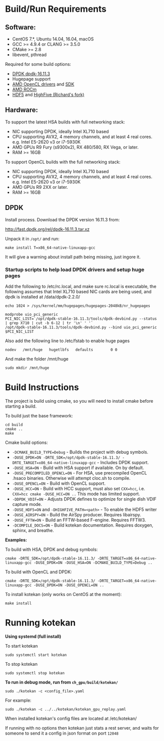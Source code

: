 # Build/Run Requirements

## Software:

* CentOS 7.\*, Ubuntu 14.04, 16.04, macOS
* GCC >= 4.9.4 or CLANG >= 3.5.0
* CMake >= 2.8
* libevent, pthread

Required for some build options:

* [DPDK dpdk-16.11.3](http://dpdk.org/)
* Hugepage support
* [AMD OpenCL drivers](http://support.amd.com/en-us/download/linux) and [SDK](http://developer.amd.com/amd-accelerated-parallel-processing-app-sdk/)
* [AMD ROCm](https://github.com/RadeonOpenCompute/ROCm)
* [HDF5](https://www.hdfgroup.org/HDF5/) and [HighFive (Richard's fork)](https://github.com/jrs65/HighFive)

## Hardware:

To support the latest HSA builds with full networking stack:

* NIC supporting DPDK, ideally Intel XL710 based
* CPU supporting AVX2, 4 memory channels, and at least 4 real cores. e.g. Intel E5-2620 v3 or i7-5930K
* AMD GPUs R9 Fury (s9300x2), RX 480/580, RX Vega, or later.
* RAM >= 16GB

To support OpenCL builds with the full networking stack:

* NIC supporting DPDK, ideally Intel XL710 based
* CPU supporting AVX2, 4 memory channels, and at least 4 real cores. e.g. Intel E5-2620 v3 or i7-5930K
* AMD GPUs R9 2XX or later.
* RAM >= 16GB

## DPDK

Install process.  Download the DPDK version 16.11.3 from:

http://fast.dpdk.org/rel/dpdk-16.11.3.tar.xz

Unpack it in `/opt/` and run:

    make install T=x86_64-native-linuxapp-gcc

It will give a warning about install path being missing, just ingore it.

### Startup scripts to help load DPDK drivers and setup huge pages

Add the following to /etc/rc.local, and make sure rc.local is executable, the following assumes
that Intel XL710 based NIC cards are being used, and dpdk is installed at /data/dpdk-2.2.0/

    echo 1024 > /sys/kernel/mm/hugepages/hugepages-2048kB/nr_hugepages

    modprobe uio_pci_generic
    PCI_NIC_LIST=`/opt/dpdk-stable-16.11.3/tools/dpdk-devbind.py --status | grep X710 | cut -b 6-12 | tr '\n' ' '`
    /opt/dpdk-stable-16.11.3/tools/dpdk-devbind.py --bind uio_pci_generic $PCI_NIC_LIST

Also add the following line to /etc/fstab to enable huge pages

    nodev   /mnt/huge   hugetlbfs   defaults        0 0

And make the folder /mnt/huge

    sudo mkdir /mnt/huge

# Build Instructions

The project is build using cmake, so you will need to install cmake
before starting a build.

To build just the base framework:

	cd build
	cmake ..
	make

Cmake build options:

* `-DCMAKE_BUILD_TYPE=Debug` - Builds the project with debug symbols.
* `-DUSE_DPDK=ON -DRTE_SDK=/opt/dpdk-stable-16.11.3/ -DRTE_TARGET=x86_64-native-linuxapp-gcc` - Includes DPDK support.
* `-DUSE_HSA=ON` - Build with HSA support if available. On by default.
* `-DUSE_PRECOMPILED_OPENCL=ON` - For HSA, use precompiled OpenCL .hsaco binaries. Otherwise will attempt cloc.sh to compile.
* `-DUSE_OPENCL=ON` - Build with OpenCL support.
* `-DUSE_HCC=ON` - Build with HCC support, must also set `CXX=hcc`, i.e. `CXX=hcc cmake -DUSE_HCC=ON ..`  This mode has limited support.
* `-DDPDK_VDIF=ON` - Adjusts DPDK defines to optimize for single dish VDIF capture mode.
* `-DUSE_HDF5=ON` and `-DHIGHFIVE_PATH=<path>` - To enable the HDF5 writer
* `-DUSE_AIRSPY=ON` - Build the AirSpy producer. Requires libairspy.
* `-DUSE_FFTW=ON` - Build an FFTW-based F-engine. Requires FFTW3.
* `-DCOMPILE_DOCS=ON` - Build kotekan documentation. Requires doxygen, sphinx, and breathe.

**Examples:**

To build with HSA, DPDK and debug symbols:

    cmake -DRTE_SDK=/opt/dpdk-stable-16.11.3/ -DRTE_TARGET=x86_64-native-linuxapp-gcc -DUSE_DPDK=ON -DUSE_HSA=ON -DCMAKE_BUILD_TYPE=Debug ..

To build with OpenCL and DPDK:

    cmake -DRTE_SDK=/opt/dpdk-stable-16.11.3/ -DRTE_TARGET=x86_64-native-linuxapp-gcc -DUSE_DPDK=ON -DUSE_OPENCL=ON ..

To install kotekan (only works on CentOS at the moment):

	make install

# Running kotekan

**Using systemd (full install)**

To start kotekan

    sudo systemctl start kotekan

To stop kotekan

    sudo systemctl stop kotekan

**To run in debug mode, run from `ch_gpu/build/kotekan/`**

    sudo ./kotekan -c <config_file>.yaml

For example:

    sudo ./kotekan -c ../../kotekan/kotekan_gpu_replay.yaml

When installed kotekan's config files are located at /etc/kotekan/

If running with no options then kotekan just stats a rest server, and waits for someone to send it a config in json format on port `12048`
